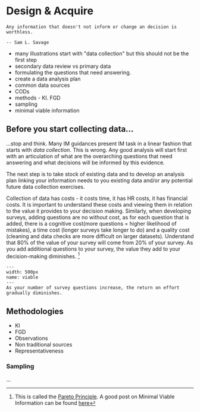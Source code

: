 # Design & Acquire

```{epigraph}
Any information that doesn't not inform or change an decision is worthless.

-- Sam L. Savage
```

- many illustrations start with "data collection" but this should not be the first step
- secondary data review vs primary data
- formulating the questions that need answering.
- create a data analysis plan
- common data sources
- CODs
- methods - KI. FGD
- sampling
- minimal viable information

## Before you start collecting data...
...stop and think. Many IM guidances present IM task in a linear fashion that starts with *data collection*. This is wrong. Any good analysis will start first with an articulation of what are the overarching questions that need answering and what decisions will be informed by this evidence. 

The next step is to take stock of existing data and to develop an analysis plan linking your information needs to you existing data and/or any potential future data collection exercises.

Collection of data has costs - it costs time, it has HR costs, it has financial costs. It is important to understand these costs and viewing them in relation to the value it provides to your decision making. Similarly, when developing surveys, adding questions are no without cost, as for each question that is added, there is a cognitive cost(more questions = higher likelihood of mistakes), a time cost (longer surveys take longer to do) and a quality cost (cleaning and data checks are more difficult on larger datasets). Understand that 80% of the value of your survey will come from 20% of your survey. As you add additional questions to your survey, the value they add to your decision-making diminishes. [^footnote1]  

```{figure} ./images/minimalviableinformation.png
---
width: 500px
name: viable
---
As your number of survey questions increase, the return on effort gradually diminishes.
```

## Methodologies
- KI
- FGD
- Observations
- Non traditional sources
- Representativeness

### Sampling
...

[^footnote1]: This is called the [Pareto Principle](https://en.wikipedia.org/wiki/Pareto_principle). A good post on Minimal Viable Information can be found [here](https://medium.com/hetco-zine/minimum-viable-data-when-less-data-is-more-valuable-d225b5fa9c1b)
